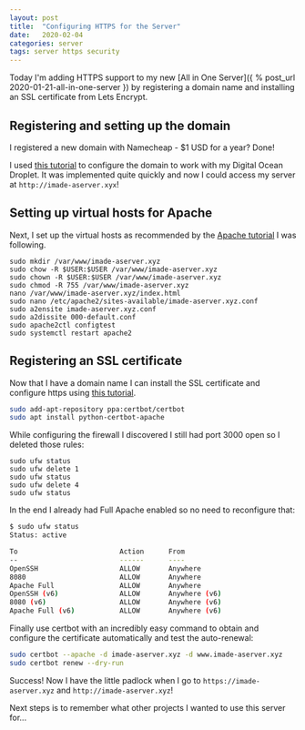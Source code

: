 ```yaml
---
layout: post
title:  "Configuring HTTPS for the Server"
date:   2020-02-04
categories: server
tags: server https security
---
```


Today I'm adding HTTPS support to my new [All in One Server]({ % post_url 2020-01-21-all-in-one-server }) by registering a domain name and installing an SSL certificate from Lets Encrypt.

<!--more-->

## Registering and setting up the domain

I registered a new domain with Namecheap - $1 USD for a year? Done!

I used [this tutorial][DO-configureNameCheap] to configure the domain to work with my Digital Ocean Droplet. It was implemented quite quickly and now I could access my server at `http://imade-aserver.xyx`!

## Setting up virtual hosts for Apache

Next, I set up the virtual hosts as recommended by the [Apache tutorial][apache-tutorial] I was following.

```
sudo mkdir /var/www/imade-aserver.xyz
sudo chow -R $USER:$USER /var/www/imade-aserver.xyz
sudo chown -R $USER:$USER /var/www/imade-aserver.xyz
sudo chmod -R 755 /var/www/imade-aserver.xyz
nano /var/www/imade-aserver.xyz/index.html
sudo nano /etc/apache2/sites-available/imade-aserver.xyz.conf
sudo a2ensite imade-aserver.xyz.conf
sudo a2dissite 000-default.conf
sudo apache2ctl configtest
sudo systemctl restart apache2
```

## Registering an SSL certificate

Now that I have a domain name I can install the SSL certificate and configure https using [this tutorial][lets-encrypt]. 

```sh
sudo add-apt-repository ppa:certbot/certbot
sudo apt install python-certbot-apache
```

While configuring the firewall I discovered I still had port 3000 open so I deleted those rules:
```
sudo ufw status
sudo ufw delete 1
sudo ufw status
sudo ufw delete 4
sudo ufw status
```

In the end I already had Full Apache enabled so no need to reconfigure that:

```sh
$ sudo ufw status
Status: active

To                         Action      From
--                         ------      ----
OpenSSH                    ALLOW       Anywhere
8080                       ALLOW       Anywhere
Apache Full                ALLOW       Anywhere
OpenSSH (v6)               ALLOW       Anywhere (v6)
8080 (v6)                  ALLOW       Anywhere (v6)
Apache Full (v6)           ALLOW       Anywhere (v6)
```

Finally use certbot with an incredibly easy command to obtain and configure the certificate automatically and test the auto-renewal:

```sh
sudo certbot --apache -d imade-aserver.xyz -d www.imade-aserver.xyz
sudo certbot renew --dry-run
```

Success! Now I have the little padlock when I go to `https://imade-aserver.xyz` and `http://imade-aserver.xyz`!

Next steps is to remember what other projects I wanted to use this server for...


[DO-configureNameCheap]: https://www.digitalocean.com/community/tutorials/how-to-point-to-digitalocean-nameservers-from-common-domain-registrars
[dns-quickstart]: https://www.digitalocean.com/docs/networking/dns/quickstart/
[apache-tutorial]: https://www.digitalocean.com/community/tutorials/how-to-install-the-apache-web-server-on-ubuntu-18-04#step-5-%E2%80%94-setting-up-virtual-hosts-recommended
[lets-encrypt]: https://www.digitalocean.com/community/tutorials/how-to-secure-apache-with-let-s-encrypt-on-ubuntu-18-04
